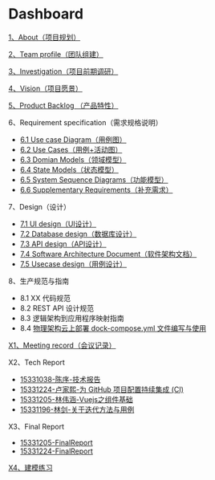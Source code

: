# Dashboard
[1、About（项目规划）](docs/1、About（项目规划）/项目规划.md)  

[2、Team profile（团队组建）](docs/2、Team%20profile（团队组建）/团队组建.md)  

[3、Investigation（项目前期调研）](docs/3、Investigation（项目前期调研）/项目前期调研.md)  

[4、Vision（项目愿景）](docs/4、Vision（项目愿景）/项目愿景.md)  

[5、Product Backlog （产品特性）](docs/5、Product%20Backlog（产品特性）/产品特性.md)  

6、Requirement specification（需求规格说明）
- [6.1 Use case Diagram（用例图）](docs/6、Requirement%20specification（需求规格说明）/6.1%20Use%20case%20Diagram（用例图）)
- [6.2 Use Cases（用例+活动图）](docs/6、Requirement%20specification（需求规格说明）/6.2%20Use%20Cases（用例+活动图）/用例+活动图.md)
- [6.3 Domian Models（领域模型）](docs/6、Requirement%20specification（需求规格说明）/6.3%20Domian%20Models（领域模型）/领域模型.md)
- [6.4 State Models（状态模型）](docs/6、Requirement%20specification（需求规格说明）/6.4%20State%20Models（状态模型）/状态模型.md)
- [6.5 System Sequence Diagrams（功能模型）](docs/6、Requirement%20specification（需求规格说明）/6.5%20System%20Sequence%20Diagrams（功能模型）/功能模型.md)
- [6.6 Supplementary Requirements（补充需求）](docs/6、Requirement%20specification（需求规格说明）/6.6%20Supplementary%20Requirements（补充需求）/补充需求.md)  

7、Design（设计）
- [7.1 UI design（UI设计）](docs/7、Design（设计）/7.1%20UI%20design（UI设计）/UI设计.md)
- [7.2 Database design（数据库设计）](docs/7、Design（设计）/7.2%20Database%20design（数据库设计）/数据库设计.md)
- [7.3 API design（API设计）](docs/7、Design（设计）/7.3%20API%20design（API设计）/API设计.md)
- [7.4 Software Architecture Document（软件架构文档）](docs/7、Design（设计）/7.4%20Software%20Architecture%20Document（软件架构文档）/软件架构文档.md)
- [7.5 Usecase design（用例设计）](docs/7、Design（设计）/7.5%20Usecase%20design（用例设计）/用例设计.md)  

8、生产规范与指南
- 8.1 XX 代码规范
- 8.2 REST API 设计规范
- 8.3 逻辑架构到应用程序映射指南
- 8.4 [物理架构云上部署 dock-compose.yml 文件编写与使用](docs/8、生产规范与指南/docker-compose.md)

[X1、Meeting record（会议记录）](docs/X1、Meeting%20record（会议记录）/会议记录.md)  

X2、Tech Report
- [15331038-陈序-技术报告](https://pak-choi.github.io/系统分析与设计/2018/03/15/SAAD-Report)
- [15331224-卢家熙-为 GitHub 项目配置持续集成 (CI)](https://daddytrap.github.io/tutorial/github/2018/04/10/travis-ci-tutorial.html)
- [15331205-林伟涵-Vuejs之组件基础](https://www.jianshu.com/p/95646734fb4c)
- [15331196-林剑-关于迭代方法与用例](http://blog.resetbypear.com/2018-04-15/%E5%85%B3%E4%BA%8E%E8%BF%AD%E4%BB%A3%E6%96%B9%E6%B3%95%E4%B8%8E%E7%94%A8%E4%BE%8B/)  

X3、Final Report
- [15331205-FinalReport](docs/X3、Final%20Report/个人报告/15331205-FinalReport.md)
- [15331224-FinalReport](docs/X3、Final%20Report/个人报告/15331224-FinalReport.md)

[X4、建模练习](docs/X4、建模练习)  
